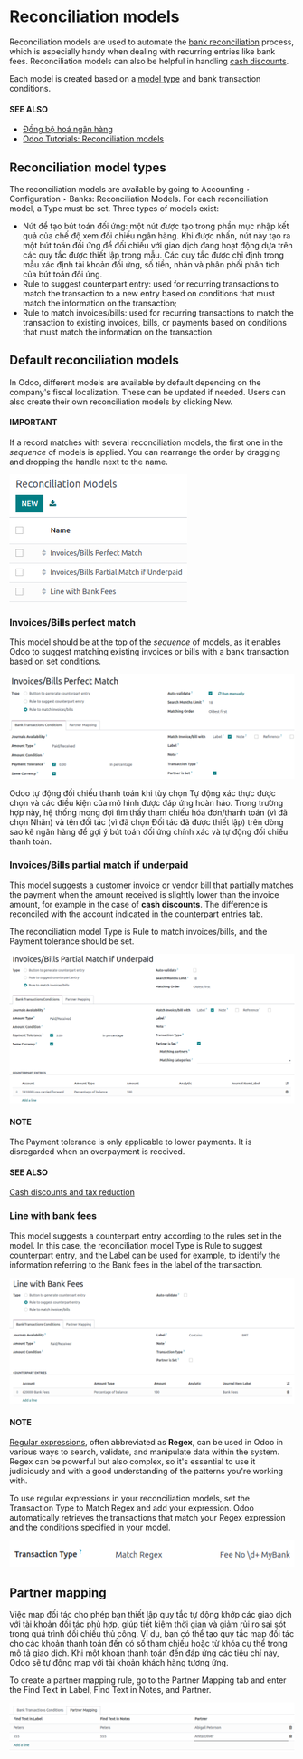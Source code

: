 # Reconciliation models

Reconciliation models are used to automate the [bank reconciliation](reconciliation.md) process,
which is especially handy when dealing with recurring entries like bank fees. Reconciliation models
can also be helpful in handling [cash discounts](../customer_invoices/cash_discounts.md).

Each model is created based on a [model type](#models-type) and bank transaction
conditions.

#### SEE ALSO
- [Đồng bộ hoá ngân hàng](bank_synchronization.md)
- [Odoo Tutorials: Reconciliation models](https://www.odoo.com/slides/slide/reconciliation-models-1841?fullscreen=1)

<a id="models-type"></a>

## Reconciliation model types

The reconciliation models are available by going to Accounting ‣ Configuration
‣ Banks: Reconciliation Models. For each reconciliation model, a Type must be set.
Three types of models exist:

- Nút để tạo bút toán đối ứng: một nút được tạo trong phần mục nhập kết quả của chế độ xem đối chiếu ngân hàng. Khi được nhấn, nút này tạo ra một bút toán đối ứng để đối chiếu với giao dịch đang hoạt động dựa trên các quy tắc được thiết lập trong mẫu. Các quy tắc được chỉ định trong mẫu xác định tài khoản đối ứng, số tiền, nhãn và phân phối phân tích của bút toán đối ứng.
- Rule to suggest counterpart entry: used for recurring transactions to match the
  transaction to a new entry based on conditions that must match the information on the transaction;
- Rule to match invoices/bills: used for recurring transactions to match the transaction
  to existing invoices, bills, or payments based on conditions that must match the information on
  the transaction.

## Default reconciliation models

In Odoo, different models are available by default depending on the company's fiscal localization.
These can be updated if needed. Users can also create their own reconciliation models by clicking
New.

#### IMPORTANT
If a record matches with several reconciliation models, the first one in the *sequence* of models
is applied. You can rearrange the order by dragging and dropping the handle next to the name.

![Rearrange the sequence of models in the list view.](reconciliation_models/list-view.png)

### Invoices/Bills perfect match

This model should be at the top of the *sequence* of models, as it enables Odoo to suggest matching
existing invoices or bills with a bank transaction based on set conditions.

![Set rules to trigger the reconciliation.](reconciliation_models/invoices-bills-perfect-match.png)

Odoo tự động đối chiếu thanh toán khi tùy chọn Tự động xác thực được chọn và các điều kiện của mô hình được đáp ứng hoàn hảo. Trong trường hợp này, hệ thống mong đợi tìm thấy tham chiếu hóa đơn/thanh toán (vì đã chọn Nhãn) và tên đối tác (vì đã chọn Đối tác đã được thiết lập) trên dòng sao kê ngân hàng để gợi ý bút toán đối ứng chính xác và tự động đối chiếu thanh toán.

### Invoices/Bills partial match if underpaid

This model suggests a customer invoice or vendor bill that partially matches the payment when the
amount received is slightly lower than the invoice amount, for example in the case of
**cash discounts**. The difference is reconciled with the account indicated in the
counterpart entries tab.

The reconciliation model Type is Rule to match invoices/bills, and the
Payment tolerance should be set.

![Set rules to trigger the reconciliation.](reconciliation_models/partial-match.png)

#### NOTE
The Payment tolerance is only applicable to lower payments. It is disregarded when an
overpayment is received.

#### SEE ALSO
[Cash discounts and tax reduction](../customer_invoices/cash_discounts.md)

### Line with bank fees

This model suggests a counterpart entry according to the rules set in the model. In this case, the
reconciliation model Type is Rule to suggest counterpart entry, and the
Label can be used for example, to identify the information referring to the
Bank fees in the label of the transaction.

![Set rules to trigger the reconciliation.](reconciliation_models/bank-fees.png)

#### NOTE
[Regular expressions](https://regexone.com/), often abbreviated as **Regex**, can be used in
Odoo in various ways to search, validate, and manipulate data within the system. Regex can be
powerful but also complex, so it's essential to use it judiciously and with a good understanding
of the patterns you're working with.

To use regular expressions in your reconciliation models, set the Transaction Type
to Match Regex and add your expression. Odoo automatically retrieves the
transactions that match your Regex expression and the conditions specified in your model.

![Using Regex in Odoo](reconciliation_models/regex.png)

## Partner mapping

Việc map đối tác cho phép bạn thiết lập quy tắc tự động khớp các giao dịch với tài khoản đối tác phù hợp, giúp tiết kiệm thời gian và giảm rủi ro sai sót trong quá trình đối chiếu thủ công. Ví dụ, bạn có thể tạo quy tắc map đối tác cho các khoản thanh toán đến có số tham chiếu hoặc từ khóa cụ thể trong mô tả giao dịch. Khi một khoản thanh toán đến đáp ứng các tiêu chí này, Odoo sẽ tự động map với tài khoản khách hàng tương ứng.

To create a partner mapping rule, go to the Partner Mapping tab and enter the
Find Text in Label, Find Text in Notes, and Partner.

![defining partner mapping](reconciliation_models/partner-mapping.png)
